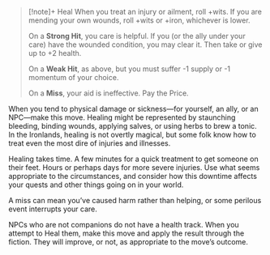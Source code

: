 > [!note]+ Heal
> When you treat an injury or ailment, roll +wits. If you are mending your own wounds, roll +wits or +iron, whichever is lower.
> 
> On a **Strong Hit**, you care is helpful. If you (or the ally under your care) have the wounded condition, you may clear it. Then take or give up to +2 health.
> 
> On a **Weak Hit**, as above, but you must suffer -1 supply or -1 momentum of your choice.
> 
> On a **Miss**, your aid is ineffective. Pay the Price.

When you tend to physical damage or sickness—for yourself, an ally, or an NPC—make this move. Healing might be represented by staunching bleeding, binding wounds, applying salves, or using herbs to brew a tonic. In the Ironlands, healing is not overtly magical, but some folk know how to treat even the most dire of injuries and illnesses.

Healing takes time. A few minutes for a quick treatment to get someone on their feet. Hours or perhaps days for more severe injuries. Use what seems appropriate to the circumstances, and consider how this downtime affects your quests and other things going on in your world.

A miss can mean you’ve caused harm rather than helping, or some perilous event interrupts your care.

NPCs who are not companions do not have a health track. When you attempt to Heal them, make this move and apply the result through the fiction. They will improve, or not, as appropriate to the move’s outcome.